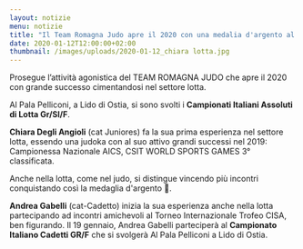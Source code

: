 ```yaml
---
layout: notizie
menu: notizie
title: "Il Team Romagna Judo apre il 2020 con una medalia d'argento al Campionato Assoluti di Lotta"
date: 2020-01-12T12:00:00+02:00
thumbnail: /images/uploads/2020-01-12_chiara lotta.jpg
---
```


Prosegue l’attività agonistica del TEAM ROMAGNA JUDO che apre il 2020 con grande successo cimentandosi nel settore lotta.

Al Pala Pelliconi, a Lido di Ostia, si sono svolti i **Campionati Italiani Assoluti di Lotta Gr/Sl/F**.

**Chiara Degli Angioli** (cat Juniores) fa la sua prima esperienza nel settore lotta, essendo una judoka con al suo attivo grandi successi nel 2019: Campionessa Nazionale AICS, CSIT WORLD SPORTS GAMES 3° classificata.

Anche nella lotta, come nel judo, si distingue vincendo più incontri conquistando così la medaglia d'argento 🥈.

**Andrea Gabelli** (cat-Cadetto) inizia la sua esperienza anche nella lotta partecipando ad incontri amichevoli al Torneo Internazionale Trofeo CISA, ben figurando.
Il 19 gennaio, Andrea Gabelli parteciperà al **Campionato Italiano Cadetti GR/F** che si svolgerà Al Pala Pelliconi a Lido di Ostia.
